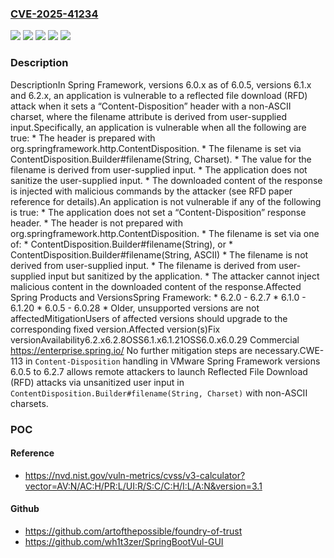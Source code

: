 ### [CVE-2025-41234](https://cve.mitre.org/cgi-bin/cvename.cgi?name=CVE-2025-41234)
![](https://img.shields.io/static/v1?label=Product&message=Spring%20Framework&color=blue)
![](https://img.shields.io/static/v1?label=Version&message=6.0.5%20&color=brightgreen)
![](https://img.shields.io/static/v1?label=Version&message=6.1.0%20&color=brightgreen)
![](https://img.shields.io/static/v1?label=Version&message=6.2.0%20&color=brightgreen)
![](https://img.shields.io/static/v1?label=Vulnerability&message=CWE-113%3A%20Improper%20Neutralization%20of%20CRLF%20Sequences%20in%20HTTP%20Headers%20('HTTP%20Response%20Splitting')&color=brightgreen)

### Description

DescriptionIn Spring Framework, versions 6.0.x as of 6.0.5, versions 6.1.x and 6.2.x, an application is vulnerable to a reflected file download (RFD) attack when it sets a “Content-Disposition” header with a non-ASCII charset, where the filename attribute is derived from user-supplied input.Specifically, an application is vulnerable when all the following are true:  *  The header is prepared with org.springframework.http.ContentDisposition.  *  The filename is set via ContentDisposition.Builder#filename(String, Charset).  *  The value for the filename is derived from user-supplied input.  *  The application does not sanitize the user-supplied input.  *  The downloaded content of the response is injected with malicious commands by the attacker (see RFD paper reference for details).An application is not vulnerable if any of the following is true:  *  The application does not set a “Content-Disposition” response header.  *  The header is not prepared with org.springframework.http.ContentDisposition.  *  The filename is set via one of:  *  ContentDisposition.Builder#filename(String), or  *  ContentDisposition.Builder#filename(String, ASCII)  *  The filename is not derived from user-supplied input.  *  The filename is derived from user-supplied input but sanitized by the application.  *  The attacker cannot inject malicious content in the downloaded content of the response.Affected Spring Products and VersionsSpring Framework:  *  6.2.0 - 6.2.7  *  6.1.0 - 6.1.20  *  6.0.5 - 6.0.28  *  Older, unsupported versions are not affectedMitigationUsers of affected versions should upgrade to the corresponding fixed version.Affected version(s)Fix versionAvailability6.2.x6.2.8OSS6.1.x6.1.21OSS6.0.x6.0.29 Commercial https://enterprise.spring.io/ No further mitigation steps are necessary.CWE-113 in `Content-Disposition` handling in VMware Spring Framework versions 6.0.5 to 6.2.7 allows remote attackers to launch Reflected File Download (RFD) attacks via unsanitized user input in `ContentDisposition.Builder#filename(String, Charset)` with non-ASCII charsets.

### POC

#### Reference
- https://nvd.nist.gov/vuln-metrics/cvss/v3-calculator?vector=AV:N/AC:H/PR:L/UI:R/S:C/C:H/I:L/A:N&version=3.1

#### Github
- https://github.com/artofthepossible/foundry-of-trust
- https://github.com/wh1t3zer/SpringBootVul-GUI

